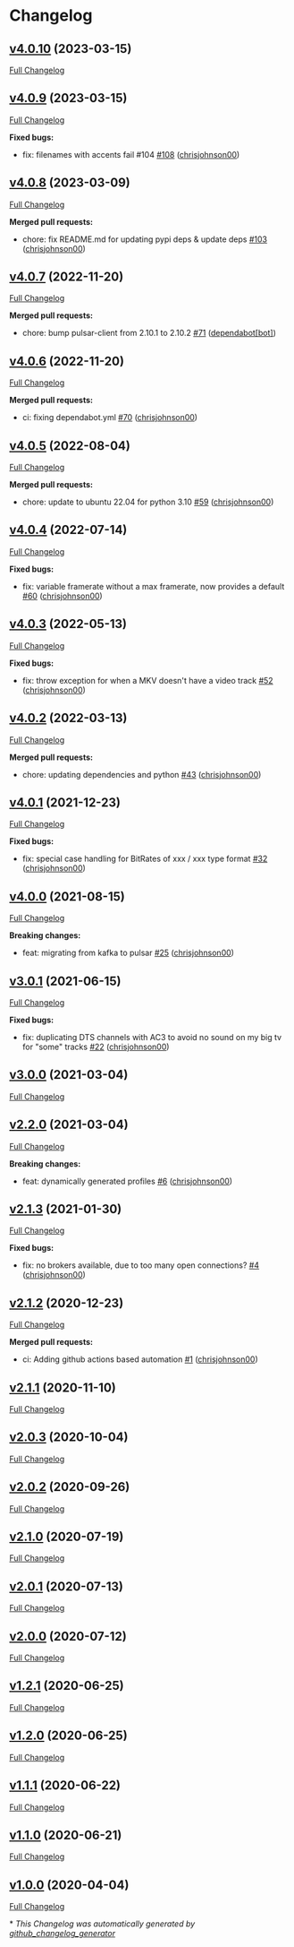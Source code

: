 # Changelog

## [v4.0.10](https://github.com/chrisjohnson00/handbrake-k8s/tree/v4.0.10) (2023-03-15)

[Full Changelog](https://github.com/chrisjohnson00/handbrake-k8s/compare/v4.0.9...v4.0.10)

## [v4.0.9](https://github.com/chrisjohnson00/handbrake-k8s/tree/v4.0.9) (2023-03-15)

[Full Changelog](https://github.com/chrisjohnson00/handbrake-k8s/compare/v4.0.8...v4.0.9)

**Fixed bugs:**

- fix: filenames with accents fail \#104 [\#108](https://github.com/chrisjohnson00/handbrake-k8s/pull/108) ([chrisjohnson00](https://github.com/chrisjohnson00))

## [v4.0.8](https://github.com/chrisjohnson00/handbrake-k8s/tree/v4.0.8) (2023-03-09)

[Full Changelog](https://github.com/chrisjohnson00/handbrake-k8s/compare/v4.0.7...v4.0.8)

**Merged pull requests:**

- chore: fix README.md for updating pypi deps & update deps [\#103](https://github.com/chrisjohnson00/handbrake-k8s/pull/103) ([chrisjohnson00](https://github.com/chrisjohnson00))

## [v4.0.7](https://github.com/chrisjohnson00/handbrake-k8s/tree/v4.0.7) (2022-11-20)

[Full Changelog](https://github.com/chrisjohnson00/handbrake-k8s/compare/v4.0.6...v4.0.7)

**Merged pull requests:**

- chore: bump pulsar-client from 2.10.1 to 2.10.2 [\#71](https://github.com/chrisjohnson00/handbrake-k8s/pull/71) ([dependabot[bot]](https://github.com/apps/dependabot))

## [v4.0.6](https://github.com/chrisjohnson00/handbrake-k8s/tree/v4.0.6) (2022-11-20)

[Full Changelog](https://github.com/chrisjohnson00/handbrake-k8s/compare/v4.0.5...v4.0.6)

**Merged pull requests:**

- ci: fixing dependabot.yml [\#70](https://github.com/chrisjohnson00/handbrake-k8s/pull/70) ([chrisjohnson00](https://github.com/chrisjohnson00))

## [v4.0.5](https://github.com/chrisjohnson00/handbrake-k8s/tree/v4.0.5) (2022-08-04)

[Full Changelog](https://github.com/chrisjohnson00/handbrake-k8s/compare/v4.0.4...v4.0.5)

**Merged pull requests:**

- chore: update to ubuntu 22.04 for python 3.10 [\#59](https://github.com/chrisjohnson00/handbrake-k8s/pull/59) ([chrisjohnson00](https://github.com/chrisjohnson00))

## [v4.0.4](https://github.com/chrisjohnson00/handbrake-k8s/tree/v4.0.4) (2022-07-14)

[Full Changelog](https://github.com/chrisjohnson00/handbrake-k8s/compare/v4.0.3...v4.0.4)

**Fixed bugs:**

- fix: variable framerate without a max framerate, now provides a default [\#60](https://github.com/chrisjohnson00/handbrake-k8s/pull/60) ([chrisjohnson00](https://github.com/chrisjohnson00))

## [v4.0.3](https://github.com/chrisjohnson00/handbrake-k8s/tree/v4.0.3) (2022-05-13)

[Full Changelog](https://github.com/chrisjohnson00/handbrake-k8s/compare/v4.0.2...v4.0.3)

**Fixed bugs:**

- fix: throw exception for when a MKV doesn't have a video track [\#52](https://github.com/chrisjohnson00/handbrake-k8s/pull/52) ([chrisjohnson00](https://github.com/chrisjohnson00))

## [v4.0.2](https://github.com/chrisjohnson00/handbrake-k8s/tree/v4.0.2) (2022-03-13)

[Full Changelog](https://github.com/chrisjohnson00/handbrake-k8s/compare/v4.0.1...v4.0.2)

**Merged pull requests:**

- chore: updating dependencies and python [\#43](https://github.com/chrisjohnson00/handbrake-k8s/pull/43) ([chrisjohnson00](https://github.com/chrisjohnson00))

## [v4.0.1](https://github.com/chrisjohnson00/handbrake-k8s/tree/v4.0.1) (2021-12-23)

[Full Changelog](https://github.com/chrisjohnson00/handbrake-k8s/compare/v4.0.0...v4.0.1)

**Fixed bugs:**

- fix: special case handling for BitRates of xxx / xxx type format [\#32](https://github.com/chrisjohnson00/handbrake-k8s/pull/32) ([chrisjohnson00](https://github.com/chrisjohnson00))

## [v4.0.0](https://github.com/chrisjohnson00/handbrake-k8s/tree/v4.0.0) (2021-08-15)

[Full Changelog](https://github.com/chrisjohnson00/handbrake-k8s/compare/v3.0.1...v4.0.0)

**Breaking changes:**

- feat: migrating from kafka to pulsar [\#25](https://github.com/chrisjohnson00/handbrake-k8s/pull/25) ([chrisjohnson00](https://github.com/chrisjohnson00))

## [v3.0.1](https://github.com/chrisjohnson00/handbrake-k8s/tree/v3.0.1) (2021-06-15)

[Full Changelog](https://github.com/chrisjohnson00/handbrake-k8s/compare/v3.0.0...v3.0.1)

**Fixed bugs:**

- fix: duplicating DTS channels with AC3 to avoid no sound on my big tv for "some" tracks [\#22](https://github.com/chrisjohnson00/handbrake-k8s/pull/22) ([chrisjohnson00](https://github.com/chrisjohnson00))

## [v3.0.0](https://github.com/chrisjohnson00/handbrake-k8s/tree/v3.0.0) (2021-03-04)

[Full Changelog](https://github.com/chrisjohnson00/handbrake-k8s/compare/v2.2.0...v3.0.0)

## [v2.2.0](https://github.com/chrisjohnson00/handbrake-k8s/tree/v2.2.0) (2021-03-04)

[Full Changelog](https://github.com/chrisjohnson00/handbrake-k8s/compare/v2.1.3...v2.2.0)

**Breaking changes:**

- feat: dynamically generated profiles [\#6](https://github.com/chrisjohnson00/handbrake-k8s/pull/6) ([chrisjohnson00](https://github.com/chrisjohnson00))

## [v2.1.3](https://github.com/chrisjohnson00/handbrake-k8s/tree/v2.1.3) (2021-01-30)

[Full Changelog](https://github.com/chrisjohnson00/handbrake-k8s/compare/v2.1.2...v2.1.3)

**Fixed bugs:**

- fix: no brokers available, due to too many open connections? [\#4](https://github.com/chrisjohnson00/handbrake-k8s/pull/4) ([chrisjohnson00](https://github.com/chrisjohnson00))

## [v2.1.2](https://github.com/chrisjohnson00/handbrake-k8s/tree/v2.1.2) (2020-12-23)

[Full Changelog](https://github.com/chrisjohnson00/handbrake-k8s/compare/v2.1.1...v2.1.2)

**Merged pull requests:**

- ci: Adding github actions based automation [\#1](https://github.com/chrisjohnson00/handbrake-k8s/pull/1) ([chrisjohnson00](https://github.com/chrisjohnson00))

## [v2.1.1](https://github.com/chrisjohnson00/handbrake-k8s/tree/v2.1.1) (2020-11-10)

[Full Changelog](https://github.com/chrisjohnson00/handbrake-k8s/compare/v2.0.3...v2.1.1)

## [v2.0.3](https://github.com/chrisjohnson00/handbrake-k8s/tree/v2.0.3) (2020-10-04)

[Full Changelog](https://github.com/chrisjohnson00/handbrake-k8s/compare/v2.0.2...v2.0.3)

## [v2.0.2](https://github.com/chrisjohnson00/handbrake-k8s/tree/v2.0.2) (2020-09-26)

[Full Changelog](https://github.com/chrisjohnson00/handbrake-k8s/compare/v2.1.0...v2.0.2)

## [v2.1.0](https://github.com/chrisjohnson00/handbrake-k8s/tree/v2.1.0) (2020-07-19)

[Full Changelog](https://github.com/chrisjohnson00/handbrake-k8s/compare/v2.0.1...v2.1.0)

## [v2.0.1](https://github.com/chrisjohnson00/handbrake-k8s/tree/v2.0.1) (2020-07-13)

[Full Changelog](https://github.com/chrisjohnson00/handbrake-k8s/compare/v2.0.0...v2.0.1)

## [v2.0.0](https://github.com/chrisjohnson00/handbrake-k8s/tree/v2.0.0) (2020-07-12)

[Full Changelog](https://github.com/chrisjohnson00/handbrake-k8s/compare/v1.2.1...v2.0.0)

## [v1.2.1](https://github.com/chrisjohnson00/handbrake-k8s/tree/v1.2.1) (2020-06-25)

[Full Changelog](https://github.com/chrisjohnson00/handbrake-k8s/compare/v1.2.0...v1.2.1)

## [v1.2.0](https://github.com/chrisjohnson00/handbrake-k8s/tree/v1.2.0) (2020-06-25)

[Full Changelog](https://github.com/chrisjohnson00/handbrake-k8s/compare/v1.1.1...v1.2.0)

## [v1.1.1](https://github.com/chrisjohnson00/handbrake-k8s/tree/v1.1.1) (2020-06-22)

[Full Changelog](https://github.com/chrisjohnson00/handbrake-k8s/compare/v1.1.0...v1.1.1)

## [v1.1.0](https://github.com/chrisjohnson00/handbrake-k8s/tree/v1.1.0) (2020-06-21)

[Full Changelog](https://github.com/chrisjohnson00/handbrake-k8s/compare/v1.0.0...v1.1.0)

## [v1.0.0](https://github.com/chrisjohnson00/handbrake-k8s/tree/v1.0.0) (2020-04-04)

[Full Changelog](https://github.com/chrisjohnson00/handbrake-k8s/compare/2096ffe17bd052115987890ca146a4c2f292caca...v1.0.0)



\* *This Changelog was automatically generated by [github_changelog_generator](https://github.com/github-changelog-generator/github-changelog-generator)*
